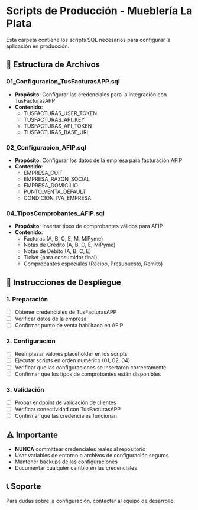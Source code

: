 # Scripts de Producción - Mueblería La Plata

Esta carpeta contiene los scripts SQL necesarios para configurar la aplicación en producción.

## 📁 Estructura de Archivos

### 01_Configuracion_TusFacturasAPP.sql
- **Propósito**: Configurar las credenciales para la integración con TusFacturasAPP
- **Contenido**: 
  - TUSFACTURAS_USER_TOKEN
  - TUSFACTURAS_API_KEY
  - TUSFACTURAS_API_TOKEN
  - TUSFACTURAS_BASE_URL

### 02_Configuracion_AFIP.sql
- **Propósito**: Configurar los datos de la empresa para facturación AFIP
- **Contenido**:
  - EMPRESA_CUIT
  - EMPRESA_RAZON_SOCIAL
  - EMPRESA_DOMICILIO
  - PUNTO_VENTA_DEFAULT
  - CONDICION_IVA_EMPRESA

### 04_TiposComprobantes_AFIP.sql
- **Propósito**: Insertar tipos de comprobantes válidos para AFIP
- **Contenido**:
  - Facturas (A, B, C, E, M, MiPyme)
  - Notas de Crédito (A, B, C, E, MiPyme)
  - Notas de Débito (A, B, C, E)
  - Ticket (para consumidor final)
  - Comprobantes especiales (Recibo, Presupuesto, Remito)

## 🚀 Instrucciones de Despliegue

### 1. Preparación
- [ ] Obtener credenciales de TusFacturasAPP
- [ ] Verificar datos de la empresa
- [ ] Confirmar punto de venta habilitado en AFIP

### 2. Configuración
- [ ] Reemplazar valores placeholder en los scripts
- [ ] Ejecutar scripts en orden numérico (01, 02, 04)
- [ ] Verificar que las configuraciones se insertaron correctamente
- [ ] Confirmar que los tipos de comprobantes están disponibles

### 3. Validación
- [ ] Probar endpoint de validación de clientes
- [ ] Verificar conectividad con TusFacturasAPP
- [ ] Confirmar que las credenciales funcionan

## ⚠️ Importante

- **NUNCA** committear credenciales reales al repositorio
- Usar variables de entorno o archivos de configuración seguros
- Mantener backups de las configuraciones
- Documentar cualquier cambio en las credenciales

## 📞 Soporte

Para dudas sobre la configuración, contactar al equipo de desarrollo.
